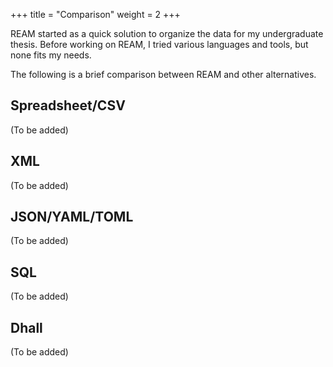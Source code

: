 +++
title = "Comparison"
weight = 2
+++

REAM started as a quick solution to organize the data for my undergraduate thesis.
Before working on REAM, I tried various languages and tools, but none fits my needs.

The following is a brief comparison between REAM and other alternatives.

## Spreadsheet/CSV

(To be added)

## XML

(To be added)

## JSON/YAML/TOML

(To be added)

## SQL

(To be added)

## Dhall

(To be added)

